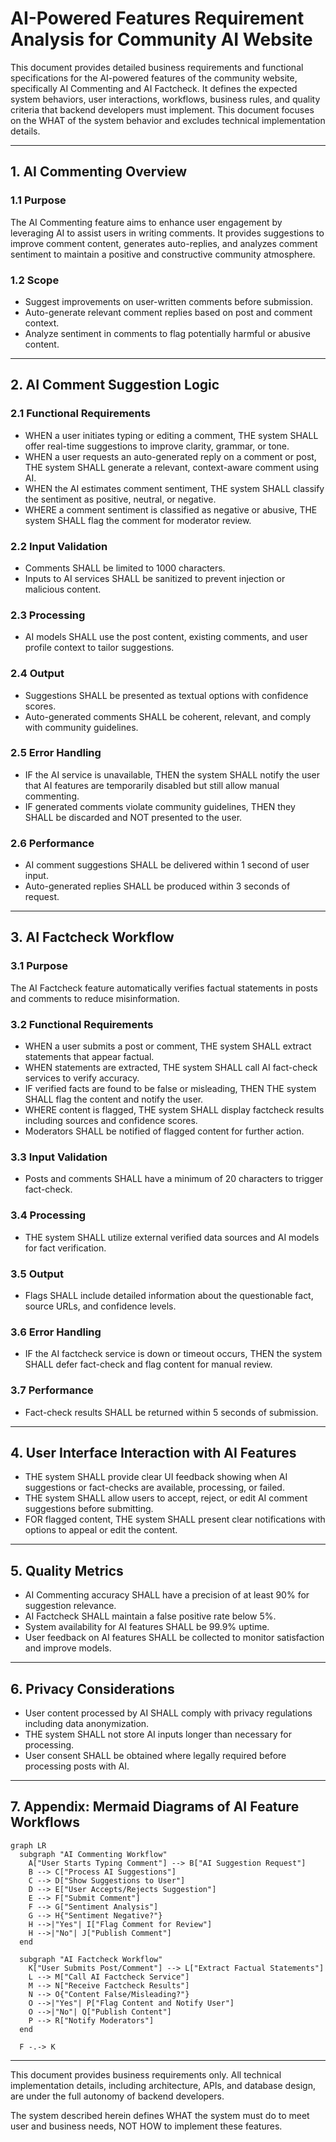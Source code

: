 # AI-Powered Features Requirement Analysis for Community AI Website

This document provides detailed business requirements and functional specifications for the AI-powered features of the community website, specifically AI Commenting and AI Factcheck. It defines the expected system behaviors, user interactions, workflows, business rules, and quality criteria that backend developers must implement. This document focuses on the WHAT of the system behavior and excludes technical implementation details.

---

## 1. AI Commenting Overview

### 1.1 Purpose
The AI Commenting feature aims to enhance user engagement by leveraging AI to assist users in writing comments. It provides suggestions to improve comment content, generates auto-replies, and analyzes comment sentiment to maintain a positive and constructive community atmosphere.

### 1.2 Scope
- Suggest improvements on user-written comments before submission.
- Auto-generate relevant comment replies based on post and comment context.
- Analyze sentiment in comments to flag potentially harmful or abusive content.

---

## 2. AI Comment Suggestion Logic

### 2.1 Functional Requirements

- WHEN a user initiates typing or editing a comment, THE system SHALL offer real-time suggestions to improve clarity, grammar, or tone.
- WHEN a user requests an auto-generated reply on a comment or post, THE system SHALL generate a relevant, context-aware comment using AI.
- WHEN the AI estimates comment sentiment, THE system SHALL classify the sentiment as positive, neutral, or negative.
- WHERE a comment sentiment is classified as negative or abusive, THE system SHALL flag the comment for moderator review.

### 2.2 Input Validation
- Comments SHALL be limited to 1000 characters.
- Inputs to AI services SHALL be sanitized to prevent injection or malicious content.

### 2.3 Processing
- AI models SHALL use the post content, existing comments, and user profile context to tailor suggestions.

### 2.4 Output
- Suggestions SHALL be presented as textual options with confidence scores.
- Auto-generated comments SHALL be coherent, relevant, and comply with community guidelines.

### 2.5 Error Handling
- IF the AI service is unavailable, THEN the system SHALL notify the user that AI features are temporarily disabled but still allow manual commenting.
- IF generated comments violate community guidelines, THEN they SHALL be discarded and NOT presented to the user.

### 2.6 Performance
- AI comment suggestions SHALL be delivered within 1 second of user input.
- Auto-generated replies SHALL be produced within 3 seconds of request.

---

## 3. AI Factcheck Workflow

### 3.1 Purpose
The AI Factcheck feature automatically verifies factual statements in posts and comments to reduce misinformation.

### 3.2 Functional Requirements

- WHEN a user submits a post or comment, THE system SHALL extract statements that appear factual.
- WHEN statements are extracted, THE system SHALL call AI fact-check services to verify accuracy.
- IF verified facts are found to be false or misleading, THEN THE system SHALL flag the content and notify the user.
- WHERE content is flagged, THE system SHALL display factcheck results including sources and confidence scores.
- Moderators SHALL be notified of flagged content for further action.

### 3.3 Input Validation
- Posts and comments SHALL have a minimum of 20 characters to trigger fact-check.

### 3.4 Processing
- THE system SHALL utilize external verified data sources and AI models for fact verification.

### 3.5 Output
- Flags SHALL include detailed information about the questionable fact, source URLs, and confidence levels.

### 3.6 Error Handling
- IF the AI factcheck service is down or timeout occurs, THEN the system SHALL defer fact-check and flag content for manual review.

### 3.7 Performance
- Fact-check results SHALL be returned within 5 seconds of submission.

---

## 4. User Interface Interaction with AI Features

- THE system SHALL provide clear UI feedback showing when AI suggestions or fact-checks are available, processing, or failed.
- THE system SHALL allow users to accept, reject, or edit AI comment suggestions before submitting.
- FOR flagged content, THE system SHALL present clear notifications with options to appeal or edit the content.

---

## 5. Quality Metrics

- AI Commenting accuracy SHALL have a precision of at least 90% for suggestion relevance.
- AI Factcheck SHALL maintain a false positive rate below 5%.
- System availability for AI features SHALL be 99.9% uptime.
- User feedback on AI features SHALL be collected to monitor satisfaction and improve models.

---

## 6. Privacy Considerations

- User content processed by AI SHALL comply with privacy regulations including data anonymization.
- THE system SHALL not store AI inputs longer than necessary for processing.
- User consent SHALL be obtained where legally required before processing posts with AI.

---

## 7. Appendix: Mermaid Diagrams of AI Feature Workflows

```mermaid
graph LR
  subgraph "AI Commenting Workflow"
    A["User Starts Typing Comment"] --> B["AI Suggestion Request"]
    B --> C["Process AI Suggestions"]
    C --> D["Show Suggestions to User"]
    D --> E["User Accepts/Rejects Suggestion"]
    E --> F["Submit Comment"]
    F --> G["Sentiment Analysis"]
    G --> H{"Sentiment Negative?"}
    H -->|"Yes"| I["Flag Comment for Review"]
    H -->|"No"| J["Publish Comment"]
  end

  subgraph "AI Factcheck Workflow"
    K["User Submits Post/Comment"] --> L["Extract Factual Statements"]
    L --> M["Call AI Factcheck Service"]
    M --> N["Receive Factcheck Results"]
    N --> O{"Content False/Misleading?"}
    O -->|"Yes"| P["Flag Content and Notify User"]
    O -->|"No"| Q["Publish Content"]
    P --> R["Notify Moderators"]
  end

  F -.-> K
```

---

This document provides business requirements only. All technical implementation details, including architecture, APIs, and database design, are under the full autonomy of backend developers.

The system described herein defines WHAT the system must do to meet user and business needs, NOT HOW to implement these features.
